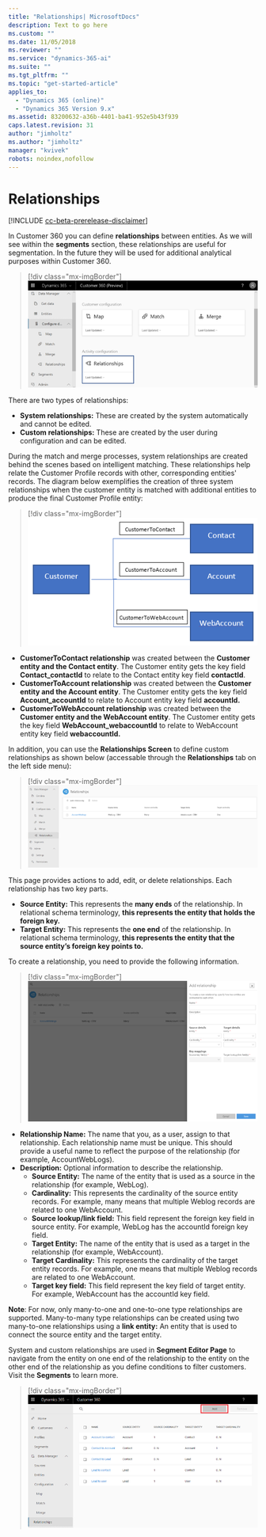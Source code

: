 ```yaml
---
title: "Relationships| MicrosoftDocs"
description: Text to go here
ms.custom: ""
ms.date: 11/05/2018
ms.reviewer: ""
ms.service: "dynamics-365-ai"
ms.suite: ""
ms.tgt_pltfrm: ""
ms.topic: "get-started-article"
applies_to: 
  - "Dynamics 365 (online)"
  - "Dynamics 365 Version 9.x"
ms.assetid: 83200632-a36b-4401-ba41-952e5b43f939
caps.latest.revision: 31
author: "jimholtz"
ms.author: "jimholtz"
manager: "kvivek"
robots: noindex,nofollow
---
```

# Relationships

[!INCLUDE [cc-beta-prerelease-disclaimer](../includes/cc-beta-prerelease-disclaimer.md)]

In Customer 360 you can define **relationships** between entities. As we will see within the **segments** section, these relationships are useful for segmentation. In the future they will be used for additional analytical purposes within Customer 360.

> [!div class="mx-imgBorder"] 
> ![](media/configure-data-relationships-tile.png "Relationships tile")

There are two types of relationships:

- **System relationships:** These are created by the system automatically and cannot be edited.
- **Custom relationships:** These are created by the user during configuration and can be edited.

During the match and merge processes, system relationships are created behind the scenes based on intelligent matching. These relationships help relate the Customer Profile records with other, corresponding entities' records. The diagram below exemplifies the creation of three system relationships when the customer entity is matched with additional entities to produce the final Customer Profile entity:

> [!div class="mx-imgBorder"] 
> ![](media/relationships-entities-merge.png "Relationship creation")

- **CustomerToContact relationship** was created between the **Customer entity and the Contact entity**. The Customer entity gets the key field **Contact_contactId** to relate to the Contact entity key field **contactId**.
- **CustomerToAccount relationship** was created between the **Customer entity and the Account entity**. The Customer entity gets the key field **Account_accountId** to relate to Account entity key field **accountId.**
- **CustomerToWebAccount relationship** was created between the **Customer entity and the WebAccount entity**. The Customer entity gets the key field **WebAccount_webaccountId** to relate to WebAccount entity key field **webaccountId.**

In addition, you can use the **Relationships Screen** to define custom relationships as shown below (accessable through the **Relationships** tab on the left side menu):

> [!div class="mx-imgBorder"] 
> ![](media/relationships-custom.png "Custom relationships")

This page provides actions to add, edit, or delete relationships. Each relationship has two key parts.

- **Source Entity:** This represents the **many ends** of the relationship. In relational schema terminology, **this represents the entity that holds the foreign key.**
- **Target Entity:** This represents the **one end** of the relationship. In relational schema terminology, **this represents the entity that the source entity’s foreign key points to.**

To create a relationship, you need to provide the following information.

> [!div class="mx-imgBorder"] 
> ![](media/relationships-add.png "Add a relationship")

- **Relationship Name:** The name that you, as a user, assign to that relationship. Each relationship name must be unique. This should provide a useful name to reflect the purpose of the relationship (for example, AccountWebLogs).
- **Description:** Optional information to describe the relationship.
    - **Source Entity:** The name of the entity that is used as a source in the relationship (for example, WebLog).
    - **Cardinality:** This represents the cardinality of the source entity records. For example, many means that multiple Weblog records are related to one WebAccount.
    - **Source lookup/link field:** This field represent the foreign key field in source entity. For example, WebLog has the accountId foreign key field.
    - **Target Entity:** The name of the entity that is used as a target in the relationship (for example, WebAccount).
    - **Target Cardinality:** This represents the cardinality of the target entity records. For example, one means that multiple Weblog records are related to one WebAccount.
    - **Target key field:** This field represent the key field of target entity. For example, WebAccount has the accountId key field.

**Note**: For now, only many-to-one and one-to-one type relationships are supported. Many-to-many type relationships can be created using two many-to-one relationships using a **link entity:** An entity that is used to connect the source entity and the target entity.

System and custom relationships are used in **Segment Editor Page** to navigate from the entity on one end of the relationship to the entity on the other end of the relationship as you define conditions to filter customers. Visit the **Segments** to learn more.

> [!div class="mx-imgBorder"] 
> ![](media/add-relationships.png "Add relationships")
